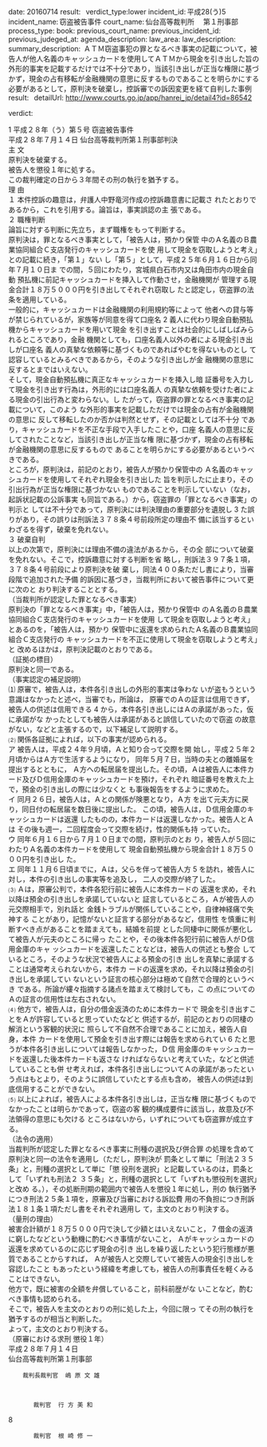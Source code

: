 
date: 20160714
result:  
verdict_type:lower
incident_id: 平成28(う)5
incident_name: 窃盗被告事件
court_name: 仙台高等裁判所 　第１刑事部
process_type:
book: 
previous_court_name:
previous_incident_id:
previous_judeged_at:
agenda_description: 
law_area: 
law_description: 
summary_description:  ＡＴＭ窃盗事犯の罪となるべき事実の記載について，被告人が他人名義のキャッシュカードを使用してＡＴＭから現金を引き出した旨の外形的事実を記載するだけでは不十分であり，当該引き出しが正当な権限に基づかず，現金の占有移転が金融機関の意思に反するものであることを明らかにする必要があるとして，原判決を破棄し，控訴審での訴因変更を経て自判した事例
result:  
detailUrl: http://www.courts.go.jp/app/hanrei_jp/detail4?id=86542

verdict:

 1 
平成２８年（う）第５号  窃盗被告事件  
平成２８年７月１４日  仙台高等裁判所第１刑事部判決  
        主    文  
   原判決を破棄する。  
   被告人を懲役１年に処する。  
   この裁判確定の日から３年間その刑の執行を猶予する。  
        理    由  
１ 本件控訴の趣意は，弁護人中野竜河作成の控訴趣意書に記載さ
れたとおりであるから，これを引用する。論旨は，事実誤認の主
張である。  
２ 職権判断  
 論旨に対する判断に先立ち，まず職権をもって判断する。  
   原判決は，罪となるべき事実として，「被告人は，預かり保管
中のＡ名義のＢ農業協同組合Ｃ支店発行のキャッシュカードを使
用して現金を窃取しようと考え」との記載に続き，「第１」ない
し「第５」として，平成２５年６月１６日から同年７月１０日ま
での間，５回にわたり，宮城県白石市内又は角田市内の現金自動
預払機に前記キャッシュカードを挿入して作動させ，金融機関が
管理する現金合計１８万５０００円を引き出してそれぞれ窃取し
たと認定し，窃盗罪の法条を適用している。  
 一般的に，キャッシュカードは金融機関の利用規約等によって
他者への貸与等が禁じられているが，家族等が同意を得て口座名
 2 
義人に代わり現金自動預払機からキャッシュカードを用いて現金
を引き出すことは社会的にしばしばみられるところであり，金融
機関としても，口座名義人以外の者による現金引き出しが口座名
義人の真摯な依頼等に基づくものであればやむを得ないものとし
て認容しているとみるべきであるから，そのような引き出しが金
融機関の意思に反するとまではいえない。  
   そして，現金自動預払機に真正なキャッシュカードを挿入し暗
証番号を入力して現金を引き出す行為は，外形的には口座名義人
の真摯な依頼を受けた者による現金の引出行為と変わらない。し
たがって，窃盗罪の罪となるべき事実の記載について，このよう
な外形的事実を記載しただけでは現金の占有が金融機関の意思に
反して移転したのか否かは判然とせず，その記載としては不十分
であり，キャッシュカードを不正な手段で入手したことや，口座
名義人の意思に反してされたことなど，当該引き出しが正当な権
限に基づかず，現金の占有移転が金融機関の意思に反するもので
あることを明らかにする必要があるというべきである。  
ところが，原判決は，前記のとおり，被告人が預かり保管中の
Ａ名義のキャッシュカードを使用してそれぞれ現金を引き出した
旨を判示したに止まり，その引出行為が正当な権限に基づかない
ものであることを判示していない（なお，起訴状記載の公訴事実
も同旨である。）から，窃盗罪の「罪となるべき事実」の判示と
しては不十分であって，原判決には判決理由の重要部分を遺脱し
 3 
た誤りがあり，その誤りは刑訴法３７８条４号前段所定の理由不
備に該当するといわざるを得ず，破棄を免れない。  
３ 破棄自判  
以上の次第で，原判決には理由不備の違法があるから，その全
部について破棄を免れない。そこで，控訴趣意に対する判断を省
略し，刑訴法３９７条１項，３７８条４号前段により原判決を破
棄し，同法４００条ただし書により，当審段階で追加された予備
的訴因に基づき，当裁判所において被告事件について更に次のと
おり判決することとする。  
（当裁判所が認定した罪となるべき事実）  
原判決の「罪となるべき事実」中，「被告人は，預かり保管中
のＡ名義のＢ農業協同組合Ｃ支店発行のキャッシュカードを使用
して現金を窃取しようと考え」とあるのを，「被告人は，預かり
保管中に返還を求められたＡ名義のＢ農業協同組合Ｃ支店発行の
キャッシュカードを不正に使用して現金を窃取しようと考え」と
改めるほかは，原判決記載のとおりである。  
（証拠の標目）  
  原判決と同一である。  
 （事実認定の補足説明）  
⑴   原審で，被告人は，本件各引き出しの外形的事実は争わな
いが盗もうという意識はなかったと述べ，当審でも，所論は，
原審でのＡの証言は信用できず，被告人の供述は信用できる
 4 
から，本件各引き出しにはＡの承諾があった，仮に承諾がな
かったとしても被告人は承諾があると誤信していたので窃盗
の故意がない，などと主張するので，以下補足して説明する。  
⑵   関係各証拠によれば，以下の事実が認められる。  
ア 被告人は，平成２４年９月頃，Ａと知り合って交際を開
始し，平成２５年２月頃からはＡ方で生活するようになり，
同年５月７日，当時の夫との離婚届を提出するとともに，
Ａ方への転居届を提出した。その頃，Ａは被告人に本件カ
ード及びＤ信用金庫のキャッシュカードを預け，それぞれ
暗証番号を教えた上で，預金の引き出しの際には少なくと
も事後報告をするように求めた。  
イ 同月２６日，被告人は，Ａとの関係が険悪となり，Ａ方
を出て元夫方に戻り，同日付の転居届を数日後に提出した。
この頃，被告人は，Ｄ信用金庫のキャッシュカードは返還
したものの，本件カードは返還しなかった。被告人とＡは
その後も週一，二回程度会って交際を続け，性的関係も持
っていた。  
ウ 同年６月１６日から７月１０日までの間，原判示のとお
り，被告人が５回にわたりＡ名義の本件カードを使用して
現金自動預払機から現金合計１８万５０００円を引き出し
た。  
エ 同年１１月６日頃までに，Ａは，父らを伴って被告人方
 5 
を訪れ，被告人に対し，本件の引き出しの事実等を追及し，
二人の交際が終了した。  
⑶   Ａは，原審公判で，本件各犯行前に被告人に本件カードの
返還を求め，それ以降は預金の引き出しを承諾していないと
証言しているところ，Ａが被告人の元交際相手で，別れ話と
金銭トラブルが関係していることや，自律神経痛で失神する
ことがあり，記憶がないと証言する部分があるなど，信用性
を慎重に判断すべき点があることを踏まえても，結婚を前提
とした同棲中に関係が悪化して被告人が元夫のところに帰っ
たことや，その後本件各犯行前に被告人がＤ信用金庫のキャ
ッシュカードを返還したことなどは，被告人の供述とも整合
しているところ，そのような状況で被告人による預金の引き
出しを真摯に承諾することは通常考えられないから，本件カ
ードの返還を求め，それ以降は預金の引き出しを承諾してい
ないという証言の核心部分は極めて自然で合理的というべき
である。所論が縷々指摘する諸点を踏まえて検討しても，こ
の点についてのＡの証言の信用性は左右されない。  
⑷   他方で，被告人は，自分の借金返済のために本件カードで
現金を引き出すことをＡが許容していると思っていたなどと
供述するが，前記のとおりの同棲の解消という客観的状況に
照らして不自然不合理であることに加え，被告人自身，本件
カードを使用して預金を引き出す際には報告を求められてい
 6 
たと思うが本件各引き出しについては報告しなかった，Ｄ信
用金庫のキャッシュカードを返還した後本件カードも返さな
ければならないと考えていた，などと供述していることも併
せ考えれば，本件各引き出しについてＡの承諾があったとい
う点はもとより，そのように誤信していたとする点も含め，
被告人の供述は到底信用することができない。  
  ⑸ 以上によれば，被告人による本件各引き出しは，正当な権
限に基づくものでなかったことは明らかであって，窃盗の客
観的構成要件に該当し，故意及び不法領得の意思にも欠ける
ところはないから，いずれについても窃盗罪が成立する。  
 （法令の適用）  
 当裁判所が認定した罪となるべき事実に刑種の選択及び併合罪
の処理を含めて原判決と同一の法令を適用し（ただし，原判決が
罰条として単に「刑法２３５条」と，刑種の選択として単に「懲
役刑を選択」と記載しているのは，罰条として「いずれも刑法２
３５条」と，刑種の選択として「いずれも懲役刑を選択」と改め
る。），その処断刑期の範囲内で被告人を懲役１年に処し，刑の
執行猶予につき刑法２５条１項を，原審及び当審における訴訟費
用の不負担につき刑訴法１８１条１項ただし書をそれぞれ適用し
て，主文のとおり判決する。  
（量刑の理由）  
 被害合計額が１８万５０００円で決して少額とはいえないこと，
 7 
借金の返済に窮したなどという動機に酌むべき事情がないこと，
Ａがキャッシュカードの返還を求めているのに応じず現金の引き
出しを繰り返したという犯行態様が悪質であることからすれば，
Ａが被告人と交際していて被告人の現金引き出しを容認したこと
もあったという経緯を考慮しても，被告人の刑事責任を軽くみる
ことはできない。  
他方で，既に被害の全額を弁償していること，前科前歴がな
いことなど，酌むべき事情も認められる。  
そこで，被告人を主文のとおりの刑に処した上，今回に限っ
てその刑の執行を猶予するのが相当と判断した。  
  よって，主文のとおり判決する。  
 （原審における求刑  懲役１年）  
  平成２８年７月１４日  
        仙台高等裁判所第１刑事部  
 
 
        裁判長裁判官  嶋 原 文 雄 
 
 
 
           裁判官  行 方 美 和 
 
 8 
 
 
           裁判官  根 崎 修 一 
 

                    